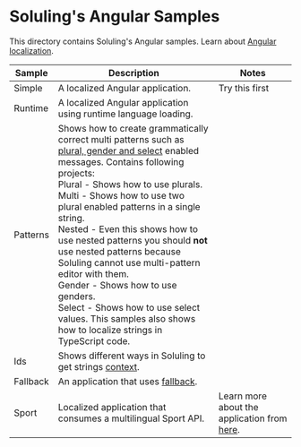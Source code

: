# Soluling's Angular Samples

This directory contains Soluling's Angular samples. Learn about [Angular localization](https://www.soluling.com/Help/Angular/Index.htm).

| Sample   | Description                                                  | Notes                                                        |
| -------- | ------------------------------------------------------------ | ------------------------------------------------------------ |
| Simple   | A localized Angular application.                             | Try this first                                               |
| Runtime  | A localized Angular application using runtime language loading. |                                                              |
| Patterns | Shows how to create grammatically correct multi patterns such as [plural, gender and select](https://www.soluling.com/Help/Angular/Index.htm#Patterns) enabled messages. Contains following projects:<br/>Plural - Shows how to use plurals.<br/>Multi - Shows how to use two plural enabled patterns in a single string.<br/>Nested - Even this shows how to use nested patterns you should **not** use nested patterns because Soluling cannot use multi-pattern editor with them.<br/>Gender - Shows how to use genders.<br/>Select - Shows how to use select values. This samples also shows how to localize strings in TypeScript code. |                                                              |
| Ids      | Shows different ways in Soluling to get strings [context](https://www.soluling.com/Help/Angular/Index.htm#Context). |                                                              |
| Fallback | An application that uses [fallback](https://www.soluling.com/Help/Fallback.htm). |                                                              |
| Sport    | Localized application that consumes a multilingual Sport API. | Learn more about the application from [here](https://www.soluling.com/Help/WebSample/Index.htm). |

